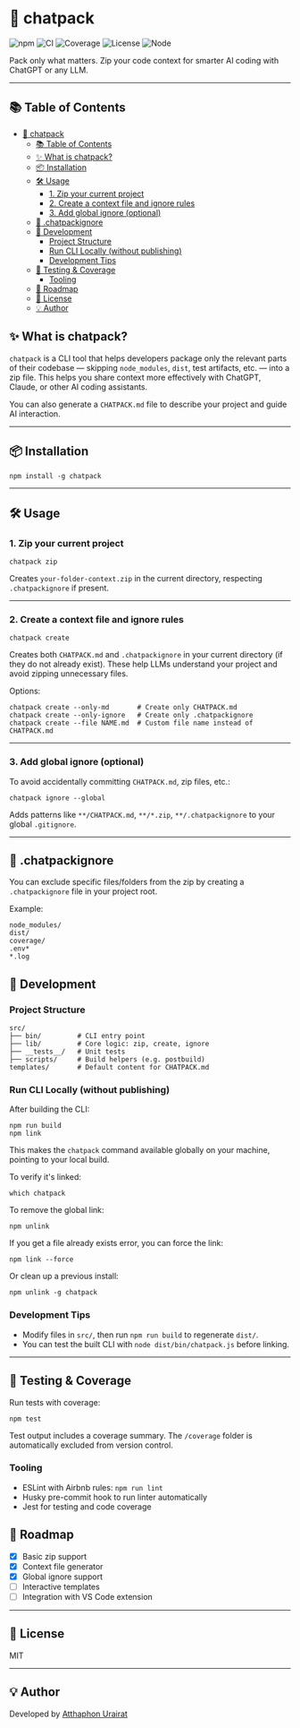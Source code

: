
# 🧠 chatpack

![npm](https://img.shields.io/npm/v/@uatthaphon/chatpack)
![CI](https://github.com/uatthaphon/chatpack/actions/workflows/test.yml/badge.svg)
![Coverage](https://img.shields.io/codecov/c/github/uatthaphon/chatpack)
![License](https://img.shields.io/npm/l/@uatthaphon/chatpack)
![Node](https://img.shields.io/node/v/@uatthaphon/chatpack)


Pack only what matters. Zip your code context for smarter AI coding with ChatGPT or any LLM.

---

## 📚 Table of Contents

- [🧠 chatpack](#-chatpack)
  - [📚 Table of Contents](#-table-of-contents)
  - [✨ What is chatpack?](#-what-is-chatpack)
  - [📦 Installation](#-installation)
  - [🛠️ Usage](#️-usage)
    - [1. Zip your current project](#1-zip-your-current-project)
    - [2. Create a context file and ignore rules](#2-create-a-context-file-and-ignore-rules)
    - [3. Add global ignore (optional)](#3-add-global-ignore-optional)
  - [📁 .chatpackignore](#-chatpackignore)
  - [🧰 Development](#-development)
    - [Project Structure](#project-structure)
    - [Run CLI Locally (without publishing)](#run-cli-locally-without-publishing)
    - [Development Tips](#development-tips)
  - [🧪 Testing \& Coverage](#-testing--coverage)
    - [Tooling](#tooling)
  - [🧪 Roadmap](#-roadmap)
  - [📝 License](#-license)
  - [💡 Author](#-author)

## ✨ What is chatpack?

`chatpack` is a CLI tool that helps developers package only the relevant parts of their codebase — skipping `node_modules`, `dist`, test artifacts, etc. — into a zip file. This helps you share context more effectively with ChatGPT, Claude, or other AI coding assistants.

You can also generate a `CHATPACK.md` file to describe your project and guide AI interaction.

---

## 📦 Installation

```
npm install -g chatpack
```

---

## 🛠️ Usage

### 1. Zip your current project

```
chatpack zip
```

Creates `your-folder-context.zip` in the current directory, respecting `.chatpackignore` if present.

---

### 2. Create a context file and ignore rules

```
chatpack create
```

Creates both `CHATPACK.md` and `.chatpackignore` in your current directory (if they do not already exist). These help LLMs understand your project and avoid zipping unnecessary files.

Options:

```
chatpack create --only-md       # Create only CHATPACK.md
chatpack create --only-ignore   # Create only .chatpackignore
chatpack create --file NAME.md  # Custom file name instead of CHATPACK.md
```

---

### 3. Add global ignore (optional)

To avoid accidentally committing `CHATPACK.md`, zip files, etc.:

```
chatpack ignore --global
```

Adds patterns like `**/CHATPACK.md`, `**/*.zip`, `**/.chatpackignore` to your global `.gitignore`.

---

## 📁 .chatpackignore

You can exclude specific files/folders from the zip by creating a `.chatpackignore` file in your project root.

Example:

```
node_modules/
dist/
coverage/
.env*
*.log
```

## 🧰 Development

### Project Structure

```
src/
├── bin/         # CLI entry point
├── lib/         # Core logic: zip, create, ignore
├── __tests__/   # Unit tests
├── scripts/     # Build helpers (e.g. postbuild)
templates/       # Default content for CHATPACK.md
```

### Run CLI Locally (without publishing)

After building the CLI:
```
npm run build
npm link
```

This makes the `chatpack` command available globally on your machine, pointing to your local build.

To verify it's linked:
```
which chatpack
```

To remove the global link:
```
npm unlink
```

If you get a file already exists error, you can force the link:
```
npm link --force
```

Or clean up a previous install:
```
npm unlink -g chatpack
```

### Development Tips

- Modify files in `src/`, then run `npm run build` to regenerate `dist/`.
- You can test the built CLI with `node dist/bin/chatpack.js` before linking.

---

## 🧪 Testing & Coverage

Run tests with coverage:

```
npm test
```

Test output includes a coverage summary. The `/coverage` folder is automatically excluded from version control.


### Tooling

- ESLint with Airbnb rules: `npm run lint`
- Husky pre-commit hook to run linter automatically
- Jest for testing and code coverage

## 🧪 Roadmap

- [x] Basic zip support
- [x] Context file generator
- [x] Global ignore support
- [ ] Interactive templates
- [ ] Integration with VS Code extension

---

## 📝 License

MIT

---

## 💡 Author

Developed by [Atthaphon Urairat](https://github.com/uatthaphon)